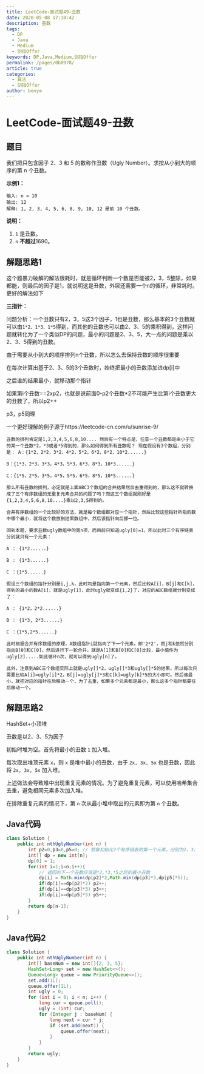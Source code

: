 ```yaml
---
title: LeetCode-面试题49-丑数
date: 2020-05-08 17:10:42
description: 丑数
tags: 
  - DP
  - Java
  - Medium
  - 剑指Offer
keywords: DP,Java,Medium,剑指Offer
permalink: /pages/0b0978/
article: true
categories: 
  - 算法
  - 剑指Offer
author: benym
---
```


# LeetCode-面试题49-丑数 

## 题目

我们把只包含因子 2、3 和 5 的数称作丑数（Ugly Number）。求按从小到大的顺序的第 n 个丑数。

 

**示例1：**

```
输入: n = 10
输出: 12
解释: 1, 2, 3, 4, 5, 6, 8, 9, 10, 12 是前 10 个丑数。
```

**说明：**

1. `1` 是丑数。
2. `n` **不超过**1690。

## 解题思路1

这个题暴力破解的解法很耗时，就是循环判断一个数是否能被2，3，5整除，如果都能，则最后的因子是1，就说明这是丑数，外层还需要一个n的循环，非常耗时。更好的解法如下

**三指针：**

问题分析：一个丑数只有2，3，5这3个因子，1也是丑数，那么基本的3个丑数就可以由`1*2、1*3、1*5`得到，而其他的丑数也可以由2、3、5的乘积得到，这样问题就转化为了一个类似DP的问题，最小的问题是2、3、5，大一点的问题是乘以2、3、5得到的丑数。

由于需要从小到大的顺序排列n个丑数，所以怎么去保持丑数的顺序很重要

在每次计算出基于2、3、5的3个丑数时，始终把最小的丑数添加进dp[i]中

之后谁的结果最小，就移动那个指针

如果第i个丑数==2xp2，也就是说前面0-p2个丑数*2不可能产生比第i个丑数更大的丑数了，所以p2++

p3，p5同理

一个更好理解的例子源于https://leetcode-cn.com/u/sunrise-9/

```
丑数的排列肯定是1,2,3,4,5,6,8,10.... 然后有一个特点是，任意一个丑数都是由小于它的某一个丑数*2，*3或者*5得到的，那么如何得到所有丑数呢？ 现在假设有3个数组，分别是： A：{1*2，2*2，3*2，4*2，5*2，6*2，8*2，10*2......}

B：{1*3，2*3，3*3，4*3，5*3，6*3，8*3，10*3......}

C：{1*5，2*5，3*5，4*5，5*5，6*5，8*5，10*5......}

那么所有丑数的排列，必定就是上面ABC3个数组的合并结果然后去重得到的，那么这不就转换成了三个有序数组的无重复元素合并的问题了吗？而这三个数组就刚好是{1,2,3,4,5,6,8,10....}乘以2,3,5得到的。

合并有序数组的一个比较好的方法，就是每个数组都对应一个指针，然后比较这些指针所指的数中哪个最小，就将这个数放到结果数组中，然后该指针向后挪一位。

回到本题，要求丑数ugly数组中的第n项，而目前只知道ugly[0]=1，所以此时三个有序链表分别就只有一个元素：

A ： {1*2......}

B ： {1*3......}

C ：{1*5......}

假设三个数组的指针分别是i,j,k，此时均是指向第一个元素，然后比较A[i]，B[j]和C[k]，得到的最小的数A[i]，就是ugly[1]，此时ugly就变成{1,2}了，对应的ABC数组就分别变成了：

A ： {1*2，2*2......}

B ： {1*3, 2*3......}

C ：{1*5,2*5......}

此时根据合并有序数组的原理，A数组指针i就指向了下一个元素，即'2*2'，而j和k依然分别指向B[0]和C[0]，然后进行下一轮合并，就是A[1]和B[0]和C[0]比较，最小值作为ugly[2].....如此循环n次，就可以得到ugly[n]了。

此外，注意到ABC三个数组实际上就是ugly[]*2，ugly[]*3和ugly[]*5的结果，所以每次只需要比较A[i]=ugly[i]*2，B[j]=ugly[j]*3和C[k]=ugly[k]*5的大小即可。然后谁最小，就把对应的指针往后移动一个，为了去重，如果多个元素都是最小，那么这多个指针都要往后移动一个。
```
## 解题思路2

HashSet+小顶堆

丑数是以2、3、5为因子

初始时堆为空。首先将最小的丑数 `1` 加入堆。

每次取出堆顶元素 `x`，则 `x` 是堆中最小的丑数，由于 `2x, 3x, 5x` 也是丑数，因此将 `2x, 3x, 5x` 加入堆。

上述做法会导致堆中出现重复元素的情况。为了避免重复元素，可以使用哈希集合去重，避免相同元素多次加入堆。

在排除重复元素的情况下，第 `n` 次从最小堆中取出的元素即为第 `n` 个丑数。

## Java代码

```java
class Solution {
    public int nthUglyNumber(int n) {
        int p2=0,p3=0,p5=0; // 想象初始化3个有序链表的第一个元素，分别为2、3、5为基数乘的数组
        int[] dp = new int[n];
        dp[0] = 1;
        for(int i=1;i<n;i++){
            // 返回的下一个丑数应该是*2,*3,*5之后的最小丑数
            dp[i] = Math.min(dp[p2]*2,Math.min(dp[p3]*3,dp[p5]*5));
            if(dp[i]==dp[p2]*2) p2++;
            if(dp[i]==dp[p3]*3) p3++;
            if(dp[i]==dp[p5]*5) p5++;
        }
        return dp[n-1];
    }
}
```

## Java代码2

```java
class Solution {
    public int nthUglyNumber(int n) {
        int[] baseNum = new int[]{2, 3, 5};
        HashSet<Long> set = new HashSet<>();
        Queue<Long> queue = new PriorityQueue<>();
        set.add(1L);
        queue.offer(1L);
        int ugly = 0;
        for (int i = 0; i < n; i++) {
            long cur = queue.poll();
            ugly = (int) cur;
            for (Integer j : baseNum) {
                long next = cur * j;
                if (set.add(next)) {
                    queue.offer(next);
                }
            }
        }
        return ugly;
    }
}
```
